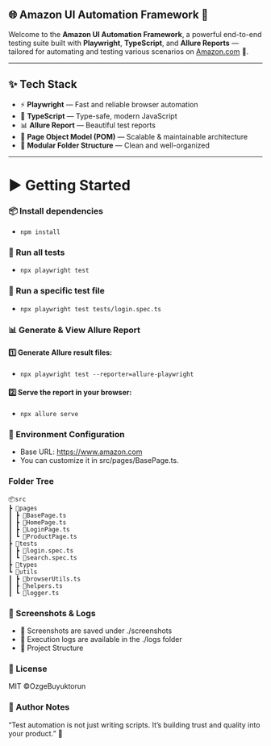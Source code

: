 ## 🌐 Amazon UI Automation Framework 🚀

Welcome to the **Amazon UI Automation Framework**, a powerful end-to-end testing suite built with **Playwright**, **TypeScript**, and **Allure Reports** — tailored for automating and testing various scenarios on [Amazon.com](https://www.amazon.com) 🛒.

---

## ✨ Tech Stack

- ⚡ **Playwright** — Fast and reliable browser automation
- 📘 **TypeScript** — Type-safe, modern JavaScript
- 📊 **Allure Report** — Beautiful test reports
- 🧩 **Page Object Model (POM)** — Scalable & maintainable architecture
- 📂 **Modular Folder Structure** — Clean and well-organized

---
# ▶️ Getting Started
### 📦 Install dependencies
 - ```npm install```
### 🧪 Run all tests
 - ```npx playwright test```
### 📂 Run a specific test file
 - ```npx playwright test tests/login.spec.ts```
### 📊 Generate & View Allure Report
#### 1️⃣ Generate Allure result files:
 - ```npx playwright test --reporter=allure-playwright```
#### 2️⃣ Serve the report in your browser:
 - ```npx allure serve```

### 🔐 Environment Configuration
 - Base URL: https://www.amazon.com
 - You can customize it in src/pages/BasePage.ts.
### Folder Tree
    📦src
    ┣ 📂pages
    ┃ ┣ 📜BasePage.ts
    ┃ ┣ 📜HomePage.ts
    ┃ ┣ 📜LoginPage.ts
    ┃ ┗ 📜ProductPage.ts
    ┣ 📂tests
    ┃ ┣ 📜login.spec.ts
    ┃ ┗ 📜search.spec.ts
    ┣ 📂types
    ┗ 📂utils
    ┃ ┣ 📜browserUtils.ts
    ┃ ┣ 📜helpers.ts
    ┃ ┗ 📜logger.ts
### 📸 Screenshots & Logs
 - 📂 Screenshots are saved under ./screenshots
 - 📂 Execution logs are available in the ./logs folder
 - 📁 Project Structure

### 📃 License
MIT ©OzgeBuyuktorun

### 📌 Author Notes
“Test automation is not just writing scripts.
It’s building trust and quality into your product.” 💎

